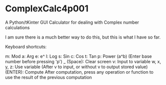 # ComplexCalc4p001
A Python/tKinter GUI Calculator for dealing with Complex number calculations

I am sure there is a much better way to do this, but this is what I have so far.

Keyboard shortcuts:

m: Mod
a: Arg
e: e^
l: Log
s: Sin
c: Cos
t: Tan
p: Power (a^b) (Enter base number before pressing 'p')
_ (Space): Clear screen
v: Input to variable
w, x, y, z: Use variable (After v to input, or without v to output stored value)
(ENTER): Compute
After computation, press any operation or function to use the result of the previous computation
